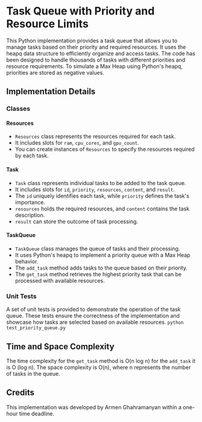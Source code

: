# Task Queue with Priority and Resource Limits

This Python implementation provides a task queue that allows you to manage tasks based on their priority and required resources. It uses the heapq data structure to efficiently organize and access tasks. The code has been designed to handle thousands of tasks with different priorities and resource requirements. To simulate a Max Heap using Python's heapq, priorities are stored as negative values.

## Implementation Details

### Classes

#### Resources
- `Resources` class represents the resources required for each task.
- It includes slots for `ram`, `cpu_cores`, and `gpu_count`.
- You can create instances of `Resources` to specify the resources required by each task.

#### Task
- `Task` class represents individual tasks to be added to the task queue.
- It includes slots for `id`, `priority`, `resources`, `content`, and `result`.
- The `id` uniquely identifies each task, while `priority` defines the task's importance.
- `resources` holds the required resources, and `content` contains the task description.
- `result` can store the outcome of task processing.

#### TaskQueue
- `TaskQueue` class manages the queue of tasks and their processing.
- It uses Python's heapq to implement a priority queue with a Max Heap behavior.
- The `add_task` method adds tasks to the queue based on their priority.
- The `get_task` method retrieves the highest priority task that can be processed with available resources.

### Unit Tests

A set of unit tests is provided to demonstrate the operation of the task queue. These tests ensure the correctness of the implementation and showcase how tasks are selected based on available resources.
`python test_priority_queue.py`

## Time and Space Complexity

The time complexity for the `get_task` method is O(n log n) for the `add_task` it is O (log n). The space complexity is O(n), where n represents the number of tasks in the queue.

## Credits

This implementation was developed by Armen Ghahramanyan within a one-hour time deadline.